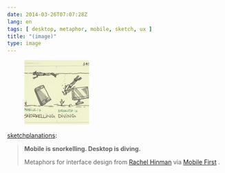 ```yaml
---
date: 2014-03-26T07:07:28Z
lang: en
tags: [ desktop, metaphor, mobile, sketch, ux ]
title: "(image)"
type: image
---
```


<figure>
<a
href="https://hugo.ferreira.cc/sketchplanations-mobile-is-snorkelling-desktop/attachment/148/"
rel="attachment"><img
src="tumblr_n2rbf6HGVc1su40qeo1_500-150x150.jpg"
width="150" height="150" /></a></figure>

[sketchplanations](http://www.sketchplanations.com/post/80525301819/mobile-is-snorkelling-desktop-is-diving):

> **Mobile is snorkelling. Desktop is diving.**
>
> Metaphors for interface design from [Rachel
> Hinman](http://rachelhinman.com/ "Rachel Hinman's site") via [Mobile
> First](http://www.abookapart.com/products/mobile-first "Mobile First")
> .

